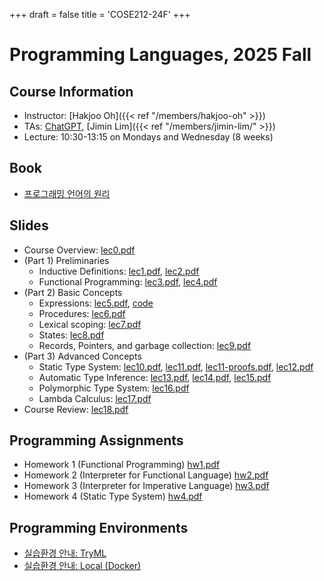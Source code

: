+++
draft = false
title = 'COSE212-24F'
+++

# Programming Languages, 2025 Fall

## Course Information

- Instructor: [Hakjoo Oh]({{< ref "/members/hakjoo-oh" >}})
- TAs: [ChatGPT](https://chatgpt.com), [Jimin Lim]({{< ref "/members/jimin-lim/" >}})
- Lecture: 10:30-13:15 on Mondays and Wednesday (8 weeks)

## Book

- [프로그래밍 언어의 원리](./pl-book.pdf)

## Slides

- Course Overview: [lec0.pdf](./slides/lec0.pdf)
- (Part 1) Preliminaries
    - Inductive Definitions: [lec1.pdf](./slides/lec1.pdf), [lec2.pdf](./slides/lec2.pdf)
    - Functional Programming: [lec3.pdf](./slides/lec3.pdf), [lec4.pdf](./slides/lec4.pdf)
- (Part 2) Basic Concepts
    - Expressions: [lec5.pdf](./slides/lec5.pdf), [code](./code/let.ml)
    - Procedures: [lec6.pdf](./slides/lec6.pdf)
    - Lexical scoping: [lec7.pdf](./slides/lec7.pdf)
    - States: [lec8.pdf](./slides/lec8.pdf)
    - Records, Pointers, and garbage collection: [lec9.pdf](./slides/lec9.pdf)
- (Part 3) Advanced Concepts
    - Static Type System: [lec10.pdf](./slides/lec10.pdf), [lec11.pdf](./slides/lec11.pdf), [lec11-proofs.pdf](./slides/lec11-proofs.pdf), [lec12.pdf](./slides/lec12.pdf)
    - Automatic Type Inference: [lec13.pdf](./slides/lec13.pdf), [lec14.pdf](./slides/lec14.pdf), [lec15.pdf](./slides/lec15.pdf)
    - Polymorphic Type System: [lec16.pdf](./slides/lec16.pdf)
    - Lambda Calculus: [lec17.pdf](./slides/lec17.pdf)
- Course Review: [lec18.pdf](./slides/lec18.pdf)

## Programming Assignments
- Homework 1 (Functional Programming) [hw1.pdf](./hw/hw1.pdf) 
- Homework 2 (Interpreter for Functional Language) [hw2.pdf](./hw/hw2.pdf) 
- Homework 3 (Interpreter for Imperative Language) [hw3.pdf](./hw/hw3.pdf) 
- Homework 4 (Static Type System) [hw4.pdf](./hw/hw4.pdf) 

## Programming Environments
- [실습환경 안내: TryML](./howtotryml.pdf)
- [실습환경 안내: Local (Docker)](https://github.com/kupl-courses/COSE212-2025fall)



